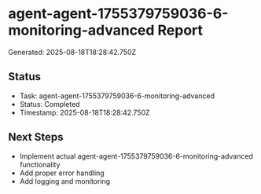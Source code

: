 # agent-agent-1755379759036-6-monitoring-advanced Report

Generated: 2025-08-18T18:28:42.750Z

## Status
- Task: agent-agent-1755379759036-6-monitoring-advanced
- Status: Completed
- Timestamp: 2025-08-18T18:28:42.750Z

## Next Steps
- Implement actual agent-agent-1755379759036-6-monitoring-advanced functionality
- Add proper error handling
- Add logging and monitoring
